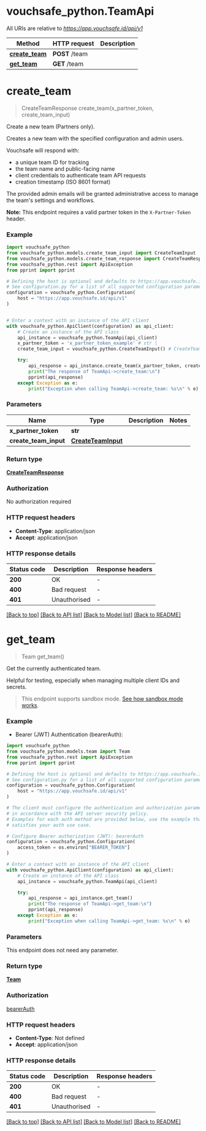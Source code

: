 # vouchsafe_python.TeamApi

All URIs are relative to *https://app.vouchsafe.id/api/v1*

Method | HTTP request | Description
------------- | ------------- | -------------
[**create_team**](TeamApi.md#create_team) | **POST** /team | 
[**get_team**](TeamApi.md#get_team) | **GET** /team | 


# **create_team**
> CreateTeamResponse create_team(x_partner_token, create_team_input)

Create a new team (Partners only).

Creates a new team with the specified configuration and admin users.

Vouchsafe will respond with:

- a unique team ID for tracking
- the team name and public-facing name
- client credentials to authenticate team API requests
- creation timestamp (ISO 8601 format)

The provided admin emails will be granted administrative access to manage the team's settings and workflows.

**Note:** This endpoint requires a valid partner token in the `X-Partner-Token` header.

### Example


```python
import vouchsafe_python
from vouchsafe_python.models.create_team_input import CreateTeamInput
from vouchsafe_python.models.create_team_response import CreateTeamResponse
from vouchsafe_python.rest import ApiException
from pprint import pprint

# Defining the host is optional and defaults to https://app.vouchsafe.id/api/v1
# See configuration.py for a list of all supported configuration parameters.
configuration = vouchsafe_python.Configuration(
    host = "https://app.vouchsafe.id/api/v1"
)


# Enter a context with an instance of the API client
with vouchsafe_python.ApiClient(configuration) as api_client:
    # Create an instance of the API class
    api_instance = vouchsafe_python.TeamApi(api_client)
    x_partner_token = 'x_partner_token_example' # str | 
    create_team_input = vouchsafe_python.CreateTeamInput() # CreateTeamInput | 

    try:
        api_response = api_instance.create_team(x_partner_token, create_team_input)
        print("The response of TeamApi->create_team:\n")
        pprint(api_response)
    except Exception as e:
        print("Exception when calling TeamApi->create_team: %s\n" % e)
```



### Parameters


Name | Type | Description  | Notes
------------- | ------------- | ------------- | -------------
 **x_partner_token** | **str**|  | 
 **create_team_input** | [**CreateTeamInput**](CreateTeamInput.md)|  | 

### Return type

[**CreateTeamResponse**](CreateTeamResponse.md)

### Authorization

No authorization required

### HTTP request headers

 - **Content-Type**: application/json
 - **Accept**: application/json

### HTTP response details

| Status code | Description | Response headers |
|-------------|-------------|------------------|
**200** | OK |  -  |
**400** | Bad request |  -  |
**401** | Unauthorised |  -  |

[[Back to top]](#) [[Back to API list]](../README.md#documentation-for-api-endpoints) [[Back to Model list]](../README.md#documentation-for-models) [[Back to README]](../README.md)

# **get_team**
> Team get_team()


Get the currently authenticated team.

Helpful for testing, especially when managing multiple client IDs and secrets.

> This endpoint supports sandbox mode. [See how sandbox mode works](https://help.vouchsafe.id/en/articles/11979598-how-does-sandbox-mode-work).

### Example

* Bearer (JWT) Authentication (bearerAuth):

```python
import vouchsafe_python
from vouchsafe_python.models.team import Team
from vouchsafe_python.rest import ApiException
from pprint import pprint

# Defining the host is optional and defaults to https://app.vouchsafe.id/api/v1
# See configuration.py for a list of all supported configuration parameters.
configuration = vouchsafe_python.Configuration(
    host = "https://app.vouchsafe.id/api/v1"
)

# The client must configure the authentication and authorization parameters
# in accordance with the API server security policy.
# Examples for each auth method are provided below, use the example that
# satisfies your auth use case.

# Configure Bearer authorization (JWT): bearerAuth
configuration = vouchsafe_python.Configuration(
    access_token = os.environ["BEARER_TOKEN"]
)

# Enter a context with an instance of the API client
with vouchsafe_python.ApiClient(configuration) as api_client:
    # Create an instance of the API class
    api_instance = vouchsafe_python.TeamApi(api_client)

    try:
        api_response = api_instance.get_team()
        print("The response of TeamApi->get_team:\n")
        pprint(api_response)
    except Exception as e:
        print("Exception when calling TeamApi->get_team: %s\n" % e)
```



### Parameters

This endpoint does not need any parameter.

### Return type

[**Team**](Team.md)

### Authorization

[bearerAuth](../README.md#bearerAuth)

### HTTP request headers

 - **Content-Type**: Not defined
 - **Accept**: application/json

### HTTP response details

| Status code | Description | Response headers |
|-------------|-------------|------------------|
**200** | OK |  -  |
**400** | Bad request |  -  |
**401** | Unauthorised |  -  |

[[Back to top]](#) [[Back to API list]](../README.md#documentation-for-api-endpoints) [[Back to Model list]](../README.md#documentation-for-models) [[Back to README]](../README.md)

